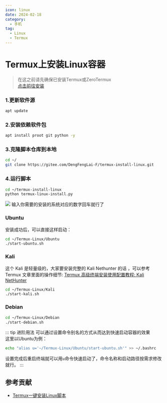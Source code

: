 ```yaml
---
icon: linux
date: 2024-02-18
category:
  - 手机
tag:
  - Linux
  - Termux
---
```


# Termux上安装Linux容器

<!-- more -->

> 在这之前请先确保已安装Termux或ZeroTermux  
> [<HopeIcon icon="article" />点击前往安装](./termux.md)

### 1.更新软件源

```bash
apt update
```

### 2.安装依赖软件包

```bash
apt install proot git python -y
```

### 3.克隆脚本仓库到本地

```bash
cd ~/
git clone https://gitee.com/DengFengLai-F/termux-install-linux.git
```

### 4.运行脚本

```bash
cd ~/termux-install-linux
python termux-linux-install.py
```

![](/img/linux.jpg)
输入你需要的安装的系统对应的数字回车就行了

### Ubuntu

安装成功后，可以直接这样启动：

```bash
cd ~/Termux-Linux/Ubuntu
./start-ubuntu.sh
```

### Kali

这个 Kali 是轻量级的，大家要安装完整的 Kali Nethunter 的话 ，可以参考 Termux 文章里面的操作细节: [Termux 高级终端安装使用配置教程: Kali NetHunter](https://www.sqlsec.com/2018/05/termux.html#toc-heading-112)

```bash
cd ~/Termux-Linux/Kali
./start-kali.sh
```

### Debian

```bash
cd ~/Termux-Linux/Debian
./start-debian.sh
```

::: tip 进阶用法
可以通过设置命令别名的方式从而达到快速启动容器的效果  
这里以Ubuntu为例：

```bash
echo "alias u='~/Termux-Linux/Ubuntu/start-ubuntu.sh'" >> ~/.bashrc
```

设置完成后重启终端就可以用`u`命令快速启动了，命令名称和启动路径按需求修改就行。
:::

## 参考贡献

- [Termux一键安装Linux脚本](https://github.com/sqlsec/termux-install-linux)
